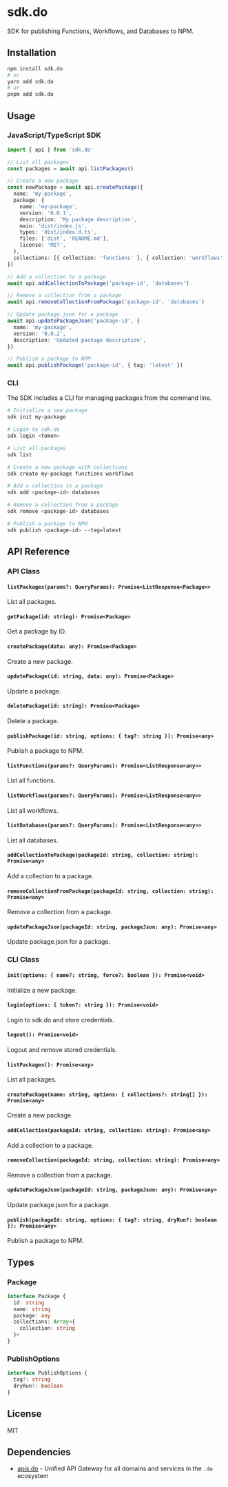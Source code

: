 # sdk.do

SDK for publishing Functions, Workflows, and Databases to NPM.

## Installation

```bash
npm install sdk.do
# or
yarn add sdk.do
# or
pnpm add sdk.do
```

## Usage

### JavaScript/TypeScript SDK

```typescript
import { api } from 'sdk.do'

// List all packages
const packages = await api.listPackages()

// Create a new package
const newPackage = await api.createPackage({
  name: 'my-package',
  package: {
    name: 'my-package',
    version: '0.0.1',
    description: 'My package description',
    main: 'dist/index.js',
    types: 'dist/index.d.ts',
    files: ['dist', 'README.md'],
    license: 'MIT',
  },
  collections: [{ collection: 'functions' }, { collection: 'workflows' }],
})

// Add a collection to a package
await api.addCollectionToPackage('package-id', 'databases')

// Remove a collection from a package
await api.removeCollectionFromPackage('package-id', 'databases')

// Update package.json for a package
await api.updatePackageJson('package-id', {
  name: 'my-package',
  version: '0.0.2',
  description: 'Updated package description',
})

// Publish a package to NPM
await api.publishPackage('package-id', { tag: 'latest' })
```

### CLI

The SDK includes a CLI for managing packages from the command line.

```bash
# Initialize a new package
sdk init my-package

# Login to sdk.do
sdk login <token>

# List all packages
sdk list

# Create a new package with collections
sdk create my-package functions workflows

# Add a collection to a package
sdk add <package-id> databases

# Remove a collection from a package
sdk remove <package-id> databases

# Publish a package to NPM
sdk publish <package-id> --tag=latest
```

## API Reference

### API Class

#### `listPackages(params?: QueryParams): Promise<ListResponse<Package>>`

List all packages.

#### `getPackage(id: string): Promise<Package>`

Get a package by ID.

#### `createPackage(data: any): Promise<Package>`

Create a new package.

#### `updatePackage(id: string, data: any): Promise<Package>`

Update a package.

#### `deletePackage(id: string): Promise<Package>`

Delete a package.

#### `publishPackage(id: string, options: { tag?: string }): Promise<any>`

Publish a package to NPM.

#### `listFunctions(params?: QueryParams): Promise<ListResponse<any>>`

List all functions.

#### `listWorkflows(params?: QueryParams): Promise<ListResponse<any>>`

List all workflows.

#### `listDatabases(params?: QueryParams): Promise<ListResponse<any>>`

List all databases.

#### `addCollectionToPackage(packageId: string, collection: string): Promise<any>`

Add a collection to a package.

#### `removeCollectionFromPackage(packageId: string, collection: string): Promise<any>`

Remove a collection from a package.

#### `updatePackageJson(packageId: string, packageJson: any): Promise<any>`

Update package.json for a package.

### CLI Class

#### `init(options: { name?: string, force?: boolean }): Promise<void>`

Initialize a new package.

#### `login(options: { token?: string }): Promise<void>`

Login to sdk.do and store credentials.

#### `logout(): Promise<void>`

Logout and remove stored credentials.

#### `listPackages(): Promise<any>`

List all packages.

#### `createPackage(name: string, options: { collections?: string[] }): Promise<any>`

Create a new package.

#### `addCollection(packageId: string, collection: string): Promise<any>`

Add a collection to a package.

#### `removeCollection(packageId: string, collection: string): Promise<any>`

Remove a collection from a package.

#### `updatePackageJson(packageId: string, packageJson: any): Promise<any>`

Update package.json for a package.

#### `publish(packageId: string, options: { tag?: string, dryRun?: boolean }): Promise<any>`

Publish a package to NPM.

## Types

### Package

```typescript
interface Package {
  id: string
  name: string
  package: any
  collections: Array<{
    collection: string
  }>
}
```

### PublishOptions

```typescript
interface PublishOptions {
  tag?: string
  dryRun?: boolean
}
```

## License

MIT

## Dependencies

- [apis.do](https://www.npmjs.com/package/apis.do) - Unified API Gateway for all domains and services in the `.do` ecosystem
